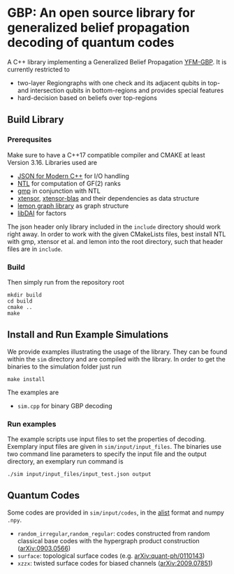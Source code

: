 # GBP: An open source library for generalized belief propagation decoding of quantum codes

A C++ library implementing a Generalized Belief Propagation [YFM-GBP](https://ieeexplore.ieee.org/abstract/document/14590449). It is currently restricted to 
- two-layer Regiongraphs with one check and its adjacent qubits in top- and intersection qubits in bottom-regions
and provides special features
- hard-decision based on beliefs over top-regions

## Build Library

### Prerequsites
Make sure to have a C++17 compatible compiler and CMAKE at least Version 3.16.
Libraries used are
- [JSON for Modern C++](https://github.com/nlohmann/json) for I/O handling
- [NTL](https://github.com/libntl/ntl) for computation of GF(2) ranks
- [gmp](https://gmplib.org) in conjunction with NTL
- [xtensor](https://github.com/xtensor-stack/xtensor), [xtensor-blas](https://github.com/xtensor-stack/xtensor-blas) and their dependencies as data structure
- [lemon graph library](https://lemon.cs.elte.hu/trac/lemon) as graph structure
- [libDAI](https://staff.fnwi.uva.nl/j.m.mooij/libDAI/) for factors

The json header only library included in the `include` directory should work right away. In order to work with the given CMakeLists files, best install NTL with gmp, xtensor et al. and lemon into the root directory, such that header files are in `include`.


### Build
Then simply run from the repository root

```
mkdir build
cd build
cmake ..
make
```

## Install and Run Example Simulations

We provide examples illustrating the usage of the library. They can be found within the `sim` directory and are compiled with the library. In order to get the binaries to the simulation folder just run

```
make install
```

The examples are
- `sim.cpp` for binary GBP decoding

### Run examples
The example scripts use input files to set the properties of decoding. Exemplary input files are given in `sim/input/input_files`.
The binaries use two command line parameters to specify the input file and the output directory, an exemplary run command is

```
./sim input/input_files/input_test.json output
```

## Quantum Codes

Some codes are provided in `sim/input/codes`, in the [alist](http://www.inference.org.uk/mackay/codes/alist.html) format and numpy `.npy`.
- `random_irregular`,`random_regular`: codes constructed from random classical base codes with the hypergraph product construction ([arXiv:0903.0566](https://arxiv.org/abs/0903.0566))
- `surface`: topological surface codes (e.g. [arXiv:quant-ph/0110143](https://arxiv.org/abs/quant-ph/0110143))
- `xzzx`: twisted surface codes for biased channels ([arXiv:2009.07851](https://arxiv.org/abs/2009.07851))

